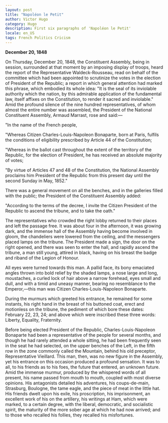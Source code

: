 ```yaml
---
layout: post
title: "Napoléon le Petit"
author: Victor Hugo
category: Hugo
description: First six paragraphs of 'Napoléon le Petit'
locale: en_US
tags: French Politics Cricism
---
```

<strong>December 20, 1848</strong>
<p></p>

On Thursday, December 20, 1848, the Constituent Assembly, being in session,
surrounded at that moment by an imposing display of troops, heard the report of
the Representative Waldeck-Rousseau, read on behalf of the committee which had
been appointed to scrutinize the votes in the election of President of the
Republic; a report in which general attention had marked this phrase, which
embodied its whole idea: "It is the seal of its inviolable authority which the
nation, by this admirable application of the fundamental law, itself affixes on
the Constitution, to render it sacred and inviolable." Amid the profound silence
of the nine hundred representatives, of whom almost the entire number was
assembled, the President of the National Constituent Assembly, Armaud Marrast,
rose and said:—

"In the name of the French people,

"Whereas Citizen Charles-Louis-Napoleon Bonaparte, born at Paris, fulfils the
conditions of eligibility prescribed by Article 44 of the Constitution;

"Whereas in the ballot cast throughout the extent of the territory of the
Republic, for the election of President, he has received an absolute majority of
votes;

"By virtue of Articles 47 and 48 of the Constitution, the National Assembly
proclaims him President of the Republic from this present day until the second
Sunday in May, 1852."

There was a general movement on all the benches, and in the galleries filled
with the public; the President of the Constituent Assembly added:

"According to the terms of the decree, I invite the Citizen President of the
Republic to ascend the tribune, and to take the oath."

The representatives who crowded the right lobby returned to their places and
left the passage free. It was about four in the afternoon, it was growing dark,
and the immense hall of the Assembly having become involved in gloom, the
chandeliers were lowered from the ceiling, and the messengers placed lamps on
the tribune. The President made a sign, the door on the right opened, and there
was seen to enter the hall, and rapidly ascend the tribune, a man still young,
attired in black, having on his breast the badge and riband of the Legion of
Honour.

All eyes were turned towards this man. A pallid face, its bony emaciated angles
thrown into bold relief by the shaded lamps, a nose large and long, moustaches,
a curled lock of hair above a narrow forehead, eyes small and dull, and with a
timid and uneasy manner, bearing no resemblance to the Emperor,—this man was
Citizen Charles-Louis-Napoleon Bonaparte.

During the murmurs which greeted his entrance, he remained for some instants,
his right hand in the breast of his buttoned coat, erect and motionless on the
tribune, the pediment of which bore these dates: February 22, 23, 24; and above
which were inscribed these three words: Liberty, Equality, Fraternity.

Before being elected President of the Republic, Charles-Louis-Napoleon Bonaparte
had been a representative of the people for several months, and though he had
rarely attended a whole sitting, he had been frequently seen in the seat he had
selected, on the upper benches of the Left, in the fifth row in the zone
commonly called the Mountain, behind his old preceptor, Representative
Vieillard. This man, then, was no new figure in the Assembly, yet his entrance
on this occasion produced a profound sensation. It was to all, to his friends as
to his foes, the future that entered, an unknown future. Amid the immense murmur,
produced by the whispered words of all present, his name passed from mouth to
mouth, coupled with most diverse opinions. His antagonists detailed his
adventures, his coups-de-main, Strasburg, Boulogne, the tame eagle, and the
piece of meat in the little hat. His friends dwelt upon his exile, his
proscription, his imprisonment, an excellent work of his on the artillery, his
writings at Ham, which were marked, to a certain degree, with the liberal,
democratic, and socialistic spirit, the maturity of the more sober age at which
he had now arrived; and to those who recalled his follies, they recalled his
misfortunes.
